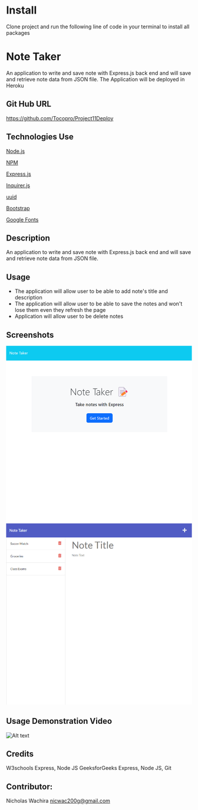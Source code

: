 # Install

Clone project and run the following line of code in your terminal to install 
all packages

# Note Taker
An application to write and save note with Express.js back end and will save and retrieve note data from JSON file. The Application will be deployed in Heroku

## Git Hub URL

https://github.com/Tocopro/Project11Deploy


## Technologies Use
<p><a href="https://nodejs.org/">Node.js</a></p>
<p><a href="https://www.npmjs.com/">NPM</a></p>
<p><a href="https://www.npmjs.com/package/express">Express.js</a></p>
<p><a href="https://www.npmjs.com/package/inquirer">Inquirer.js</a></p>
<p><a href="https://www.npmjs.com/package/uuid">uuid</a></p>
<p><a href="https://getbootstrap.com/">Bootstrap</a></p>
<p><a href="https://fonts.google.com/">Google Fonts</a></p>




## Description
An application to write and save note with Express.js back end and will save and retrieve note data from JSON file.


## Usage
- The application will allow user to be able to add note's title and description
- The application will allow user to be able to save the notes and won't lose them even they refresh the page
- Application will allow user to be delete notes


## Screenshots
![](public/assets/img/noteTakerpage1.png)
![](public/assets/img/noteTakerPage2.png)

## Usage Demonstration Video

![Alt text](<Note Taker.gif>)


## Credits
W3schools Express, Node JS 
GeeksforGeeks Express, Node JS, Git




## Contributor:
Nicholas Wachira nicwac200g@gmail.com

